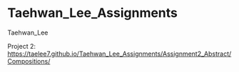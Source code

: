 # Taehwan_Lee_Assignments
Taehwan_Lee

Project 2: https://taelee7.github.io/Taehwan_Lee_Assignments/Assignment2_Abstract/Compositions/
